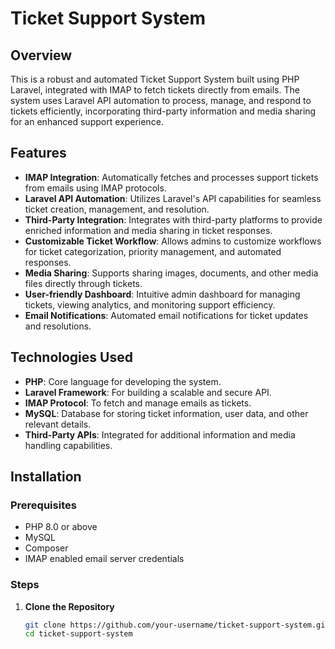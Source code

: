 # Ticket Support System

## Overview
This is a robust and automated Ticket Support System built using PHP Laravel, integrated with IMAP to fetch tickets directly from emails. The system uses Laravel API automation to process, manage, and respond to tickets efficiently, incorporating third-party information and media sharing for an enhanced support experience.

## Features
- **IMAP Integration**: Automatically fetches and processes support tickets from emails using IMAP protocols.
- **Laravel API Automation**: Utilizes Laravel's API capabilities for seamless ticket creation, management, and resolution.
- **Third-Party Integration**: Integrates with third-party platforms to provide enriched information and media sharing in ticket responses.
- **Customizable Ticket Workflow**: Allows admins to customize workflows for ticket categorization, priority management, and automated responses.
- **Media Sharing**: Supports sharing images, documents, and other media files directly through tickets.
- **User-friendly Dashboard**: Intuitive admin dashboard for managing tickets, viewing analytics, and monitoring support efficiency.
- **Email Notifications**: Automated email notifications for ticket updates and resolutions.

## Technologies Used
- **PHP**: Core language for developing the system.
- **Laravel Framework**: For building a scalable and secure API.
- **IMAP Protocol**: To fetch and manage emails as tickets.
- **MySQL**: Database for storing ticket information, user data, and other relevant details.
- **Third-Party APIs**: Integrated for additional information and media handling capabilities.

## Installation

### Prerequisites
- PHP 8.0 or above
- MySQL
- Composer
- IMAP enabled email server credentials

### Steps
1. **Clone the Repository**
   ```bash
   git clone https://github.com/your-username/ticket-support-system.git
   cd ticket-support-system
